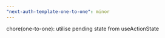 ```yaml
---
"next-auth-template-one-to-one": minor
---
```


chore(one-to-one): utilise pending state from useActionState
